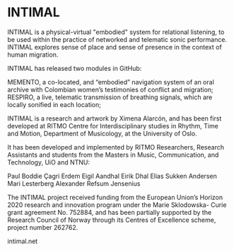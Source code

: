 # INTIMAL

INTIMAL is a physical-virtual "embodied" system for relational listening, to be used within the practice of networked and telematic sonic performance. INTIMAL explores sense of place and sense of presence in the context of human migration.

INTIMAL has released two modules in GitHub:

MEMENTO, a co-located, and “embodied” navigation system of an oral archive with Colombian women’s testimonies of conflict and migration;
RESPIRO, a live, telematic transmission of breathing signals, which are locally sonified in each location;

INTIMAL is a research and artwork by Ximena Alarcón, and has been first developed at RITMO Centre for Interdisciplinary studies in Rhythm, Time and Motion, Department of Musicology, at the University of Oslo.

It has been developed and implemented by RITMO Researchers, Research Assistants and students from the Masters in Music, Communication, and Technology, UiO and NTNU:

Paul Boddie
Çagri Erdem
Eigil Aandhal
Eirik Dhal
Elias Sukken Andersen
Mari Lesterberg
Alexander Refsum Jensenius

The INTIMAL project received funding from the European Union’s Horizon 2020 research and innovation program under the Marie Sklodowska- Curie grant agreement No. 752884, and has been partially supported by the Research Council of Norway through its Centres of Excellence scheme, project number 262762.

intimal.net
